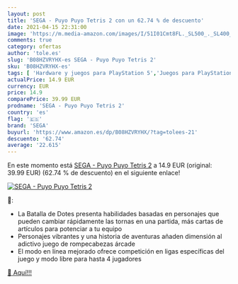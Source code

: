 ```yaml
---
layout: post
title: 'SEGA - Puyo Puyo Tetris 2 con un 62.74 % de descuento'
date: 2021-04-15 22:31:00
image: 'https://m.media-amazon.com/images/I/51I01Cmt8FL._SL500_._SL400_.jpg'
comments: true
category: ofertas
author: 'tole.es'
slug: 'B08HZVRYHX-es SEGA - Puyo Puyo Tetris 2'
sku: 'B08HZVRYHX-es'
tags: [ 'Hardware y juegos para PlayStation 5','Juegos para PlayStation 5','Videojuegos','sega', ]
actualPrice: 14.9 EUR
currency: EUR
price: 14.9
comparePrice: 39.99 EUR
prodname: 'SEGA - Puyo Puyo Tetris 2'
country: 'es'
flag: '🇪🇸'
brand: 'SEGA'
buyurl: 'https://www.amazon.es/dp/B08HZVRYHX/?tag=tolees-21'
descuento: '62.74'
average: '22.615'
---
```


En este momento está [SEGA - Puyo Puyo Tetris 2](https://www.amazon.es/dp/B08HZVRYHX/?tag=tolees-21) a 14.9 EUR (original: 39.99 EUR) (62.74 %  de descuento) en el siguiente enlace!

[![SEGA - Puyo Puyo Tetris 2](https://m.media-amazon.com/images/I/51I01Cmt8FL._SL500_._SL400_.jpg)](https://www.amazon.es/dp/B08HZVRYHX/?tag=tolees-21)

🔎:

- La Batalla de Dotes presenta habilidades basadas en personajes que pueden cambiar rápidamente las tornas en una partida, más cartas de artículos para potenciar a tu equipo
- Personajes vibrantes y una historia de aventuras añaden dimensión al adictivo juego de rompecabezas árcade
- El modo en línea mejorado ofrece competición en ligas específicas del juego y modo libre para hasta 4 jugadores

[🛒 Aquí!!!](https://www.amazon.es/dp/B08HZVRYHX/?tag=tolees-21)
